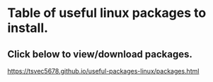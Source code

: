# Table of useful linux packages to install.
## Click below to view/download packages.
https://tsvec5678.github.io/useful-packages-linux/packages.html
